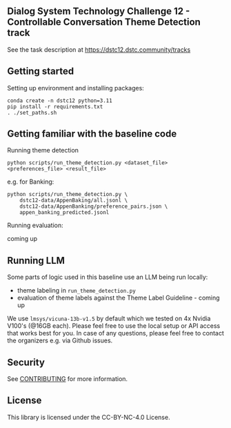 ## Dialog System Technology Challenge 12 - Controllable Conversation Theme Detection track

See the task description at https://dstc12.dstc.community/tracks

## Getting started
Setting up environment and installing packages:
```
conda create -n dstc12 python=3.11
pip install -r requirements.txt
. ./set_paths.sh
```

## Getting familiar with the baseline code

Running theme detection
```
python scripts/run_theme_detection.py <dataset_file> <preferences_file> <result_file>
```

e.g. for Banking:

```
python scripts/run_theme_detection.py \
    dstc12-data/AppenBaking/all.jsonl \
    dstc12-data/AppenBanking/preference_pairs.json \
    appen_banking_predicted.jsonl
```

Running evaluation:

coming up

## Running LLM
Some parts of logic used in this baseline use an LLM being run locally:

* theme labeling in `run_theme_detection.py`
* evaluation of theme labels against the Theme Label Guideline - coming up

We use `lmsys/vicuna-13b-v1.5` by default which we tested on 4x Nvidia V100's (@16GB each). Please feel free to use the local setup or API access that works best for you. In case of any questions, please feel free to contact the organizers e.g. via Github issues.

## Security

See [CONTRIBUTING](CONTRIBUTING.md#security-issue-notifications) for more information.

## License

This library is licensed under the CC-BY-NC-4.0 License.

